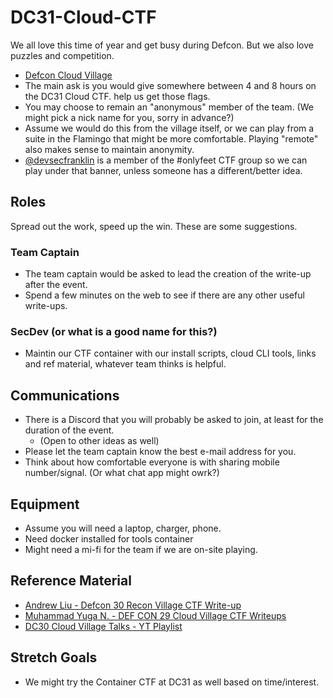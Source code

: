 # DC31-Cloud-CTF

We all love this time of year and get busy during Defcon. But we also love puzzles and competition.

* [Defcon Cloud Village](https://cloud-village.org/)
* The main ask is you would give somewhere between 4 and 8 hours on the DC31 Cloud CTF. help us get those flags.
* You may choose to remain an "anonymous" member of the team. (We might pick a nick name for you, sorry in advance?)
* Assume we would do this from the village itself, or we can play from a suite in the Flamingo that might be more comfortable. Playing "remote" also makes sense to maintain anonymity.
* [@devsecfranklin](https://github.com/devsecfranklin) is a member of the #onlyfeet CTF group so we can play under that banner, unless someone has a different/better idea.

## Roles

Spread out the work, speed up the win. These are some suggestions.

### Team Captain

* The team captain would be asked to lead the creation of the write-up after the event.
* Spend a few minutes on the web to see if there are any other useful write-ups.

### SecDev (or what is a good name for this?)

* Maintin our CTF container with our install scripts, cloud CLI tools, links and ref material, whatever team thinks is helpful.

## Communications

* There is a Discord that you will probably be asked to join, at least for the duration of the event.
  * (Open to other ideas as well)
* Please let the team captain know the best e-mail address for you.
* Think about how comfortable everyone is with sharing mobile number/signal. (Or what chat app might owrk?)

## Equipment

* Assume you will need a laptop, charger, phone.
* Need docker installed for tools container
* Might need a mi-fi for the team if we are on-site playing.

## Reference Material

* [Andrew Liu - Defcon 30 Recon Village CTF Write-up](https://andrew.cloud/blog/dc30-writeup/)
* [Muhammad Yuga N. - DEF CON 29 Cloud Village CTF Writeups](https://myugan.medium.com/def-con-29-cloud-village-ctf-writeups-4ebd2e2cd9c)
* [DC30 Cloud Village Talks - YT Playlist](https://www.youtube.com/playlist?list=PL5944c_fOMYl55tjhFM866NVLKkIM3D4b)

## Stretch Goals

* We might try the Container CTF at DC31 as well based on time/interest.
